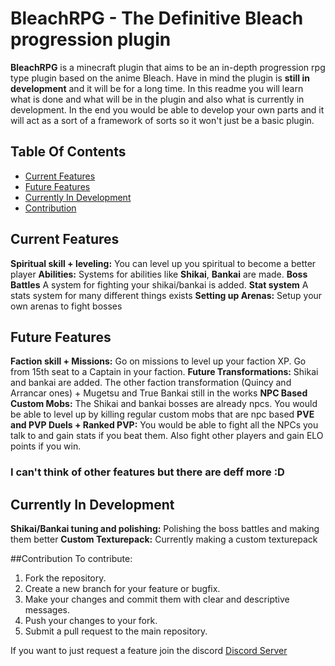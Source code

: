 # BleachRPG - The Definitive Bleach progression plugin

**BleachRPG** is a minecraft plugin that aims to be an in-depth progression rpg type plugin based on the anime Bleach.
Have in mind the plugin is **still in development** and it will be for a long time. In this readme you will learn what is done and what will be in the plugin and also what is currently in development. 
In the end you would be able to develop your own parts and it will act as a sort of a framework of sorts so it won't just be a basic plugin.

## Table Of Contents

- [Current Features](#features)
- [Future Features](#installation)
- [Currently In Development](#configuration)
- [Contribution](#contribution)

 ## Current Features

 **Spiritual skill + leveling:** You can level up you spiritual to become a better player
 **Abilities:** Systems for abilities like **Shikai**, **Bankai** are made.
 **Boss Battles** A system for fighting your shikai/bankai is added.
 **Stat system** A stats system for many different things exists
 **Setting up Arenas:** Setup your own arenas to fight bosses

 ## Future Features

**Faction skill + Missions:** Go on missions to level up your faction XP. Go from 15th seat to a Captain in your faction.
**Future Transformations:** Shikai and bankai are added. The other faction transformation (Quincy and Arrancar ones) + Mugetsu and True Bankai still in the works
**NPC Based Custom Mobs:** The Shikai and bankai bosses are already npcs. You would be able to level up by killing regular custom mobs that are npc based
**PVE and PVP Duels + Ranked PVP:** You would be able to fight all the NPCs you talk to and gain stats if you beat them. Also fight other players and gain ELO points if you win.

### I can't think of other features but there are deff more :D

## Currently In Development

**Shikai/Bankai tuning and polishing:** Polishing the boss battles and making them better
**Custom Texturepack:** Currently making a custom texturepack


##Contribution
To contribute:

1. Fork the repository.
2. Create a new branch for your feature or bugfix.
3. Make your changes and commit them with clear and descriptive messages.
4. Push your changes to your fork.
5. Submit a pull request to the main repository.

If you want to just request a feature join the discord [Discord Server](https://discord.gg/3e9fvEf87q)




